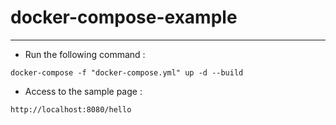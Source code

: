 # docker-compose-example
---

* Run the following command :  
```
docker-compose -f "docker-compose.yml" up -d --build
```

* Access to the sample page : 
```
http://localhost:8080/hello
```